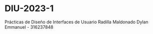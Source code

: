 # DIU-2023-1
Prácticas de Diseño de Interfaces de Usuario
Radilla Maldonado Dylan Emmanuel - 316237848
